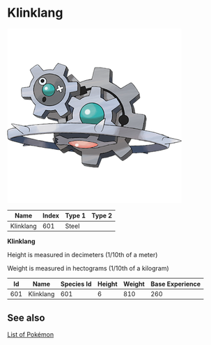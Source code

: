 # Klinklang


![Klinklang](images/601.png)

| **Name** | **Index** | **Type 1** | **Type 2** |
|----|----|----|----|
| Klinklang | 601 | Steel  |  |

**Klinklang** 


Height is measured in decimeters (1/10th of a meter)

Weight is measured in hectograms (1/10th of a kilogram)

| **Id** | **Name** | **Species Id** | **Height** | **Weight** | **Base Experience** |
|--------|----------|----------------|------------|------------|---------------------|
| 601 | Klinklang | 601 | 6 | 810 | 260 |


## See also

[List of Pokémon](../pokemon.md)
